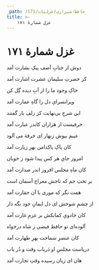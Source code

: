 ```yaml
---
_path: /حافظ-شیرازی/غزلیات/171
title: >-
    غزل شمارهٔ ۱۷۱
---
```

# غزل شمارهٔ ۱۷۱

<div class="b" id="bn1"><div class="m1"><p>دوش از جنابِ آصف پیکِ بشارت آمد</p></div>
<div class="m2"><p>کز حضرتِ سلیمان عشرت اشارت آمد</p></div></div>
<div class="b" id="bn2"><div class="m1"><p>خاکِ وجود ما را از آبِ دیده گِل کن</p></div>
<div class="m2"><p>ویرانسرایِ دل را گاهِ عمارت آمد</p></div></div>
<div class="b" id="bn3"><div class="m1"><p>این شرحِ بی‌نهایت کز زلفِ یار گفتند</p></div>
<div class="m2"><p>حرفیست از هزاران کاندر عبارت آمد</p></div></div>
<div class="b" id="bn4"><div class="m1"><p>عیبم بپوش زنهار ای خرقهٔ می آلود</p></div>
<div class="m2"><p>کان پاکِ پاکدامن بهرِ زیارت آمد</p></div></div>
<div class="b" id="bn5"><div class="m1"><p>امروز جایِ هر کس پیدا شود ز خوبان</p></div>
<div class="m2"><p>کان ماهِ مجلس افروز اندر صدارت آمد</p></div></div>
<div class="b" id="bn6"><div class="m1"><p>بر تختِ جم که تاجش معراج آسمان است</p></div>
<div class="m2"><p>همت نگر که موری با آن حقارت آمد</p></div></div>
<div class="b" id="bn7"><div class="m1"><p>از چشمِ شوخش ای دل ایمانِ خود نگه دار</p></div>
<div class="m2"><p>کان جادویِ کمانکش بر عزمِ غارت آمد</p></div></div>
<div class="b" id="bn8"><div class="m1"><p>آلوده‌ای تو حافظ فیضی ز شاه درخواه</p></div>
<div class="m2"><p>کان عنصرِ سَماحت بهرِ طهارت آمد</p></div></div>
<div class="b" id="bn9"><div class="m1"><p>دریاست مجلسِ او دَریاب وقت و دُر یاب</p></div>
<div class="m2"><p>هان ای زیان رسیده وقتِ تجارت آمد</p></div></div>
